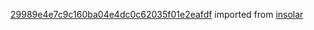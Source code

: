 [29989e4e7c9c160ba04e4dc0c62035f01e2eafdf](https://github.com/insolar/insolar/commit/29989e4e7c9c160ba04e4dc0c62035f01e2eafdf) imported from [insolar](https://github.com/insolar/insolar)
